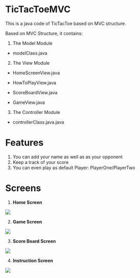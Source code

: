 # TicTacToeMVC

This is a java code of TicTacToe based on MVC structure.

Based on MVC Structure, it contains:

1) The Model Module

* modelClass.java

2) The View Module

* HomeScreenView.java

* HowToPlayView.java

* ScoreBoardView.java

* GameView.java

3) The Controller Module

* controllerClass.java.java


# Features
1. You can add your name as well as as your opponent
2. Keep a track of your score
3. You can even play as default Player: PlayerOne/PlayerTwo


# Screens
1) **Home Screen**

![](https://github.com/meharfatimakhan/TicTacToeMVC/blob/master/screens/HomeScreen.png)

2) **Game Screen**

![](https://github.com/meharfatimakhan/TicTacToeMVC/blob/master/screens/PlayGame.png)

3) **Score Board Screen**

![](https://github.com/meharfatimakhan/TicTacToeMVC/blob/master/screens/ScoreBoard.png)

4) **Instruction Screen**

![](https://github.com/meharfatimakhan/TicTacToeMVC/blob/master/screens/HowToPlay.png)
